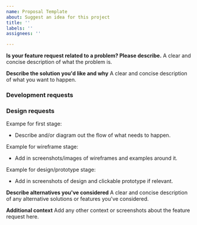 ```yaml
---
name: Proposal Template
about: Suggest an idea for this project
title: ''
labels: ''
assignees: ''

---
```


**Is your feature request related to a problem? Please describe.**
A clear and concise description of what the problem is.

**Describe the solution you'd like and why**
A clear and concise description of what you want to happen.

### Development requests

### Design requests
Exampe for first stage:
- Describe and/or diagram out the flow of what needs to happen.

Example for wireframe stage:
- Add in screenshots/images of wireframes and examples around it.

Example for design/prototype stage:
- Add in screenshots of design and clickable prototype if relevant.

**Describe alternatives you've considered**
A clear and concise description of any alternative solutions or features you've considered.

**Additional context**
Add any other context or screenshots about the feature request here.

